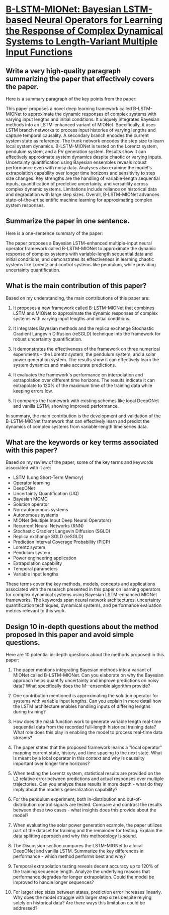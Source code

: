 # [B-LSTM-MIONet: Bayesian LSTM-based Neural Operators for Learning the   Response of Complex Dynamical Systems to Length-Variant Multiple Input   Functions](https://arxiv.org/abs/2311.16519)

## Write a very high-quality paragraph summarizing the paper that effectively covers the paper.

 Here is a summary paragraph of the key points from the paper:

This paper proposes a novel deep learning framework called B-LSTM-MIONet to approximate the dynamic responses of complex systems with varying input lengths and initial conditions. It uniquely integrates Bayesian methods into an LSTM-enhanced variant of MIONet. Specifically, it uses LSTM branch networks to process input histories of varying lengths and capture temporal causality. A secondary branch encodes the current system state as reference. The trunk network encodes the step size to learn local system dynamics. B-LSTM-MIONet is tested on the Lorentz system, pendulum system, and a PV generation system. Results show it can effectively approximate system dynamics despite chaotic or varying inputs. Uncertainty quantification using Bayesian ensembles reveals robust performance even with noisy data. Analyses also examine the model's extrapolation capability over longer time horizons and sensitivity to step size changes. Key strengths are the handling of variable-length sequential inputs, quantification of predictive uncertainty, and versatility across complex dynamic systems. Limitations include reliance on historical data and degradation with large step sizes. Overall, B-LSTM-MIONet advances state-of-the-art scientific machine learning for approximating complex system responses.


## Summarize the paper in one sentence.

 Here is a one-sentence summary of the paper:

The paper proposes a Bayesian LSTM-enhanced multiple-input neural operator framework called B-LSTM-MIONet to approximate the dynamic response of complex systems with variable-length sequential data and initial conditions, and demonstrates its effectiveness in learning chaotic systems like Lorentz and control systems like pendulum, while providing uncertainty quantification.


## What is the main contribution of this paper?

 Based on my understanding, the main contributions of this paper are:

1) It proposes a new framework called B-LSTM-MIONet that combines LSTM and MIONet to approximate the dynamic responses of complex systems with varying input lengths and initial conditions. 

2) It integrates Bayesian methods and the replica exchange Stochastic Gradient Langevin Diffusion (reSGLD) technique into the framework for robust uncertainty quantification.

3) It demonstrates the effectiveness of the framework on three numerical experiments - the Lorentz system, the pendulum system, and a solar power generation system. The results show it can effectively learn the system dynamics and make accurate predictions. 

4) It evaluates the framework's performance on interpolation and extrapolation over different time horizons. The results indicate it can extrapolate to 120% of the maximum time of the training data while keeping errors low.

5) It compares the framework with existing schemes like local DeepONet and vanilla LSTM, showing improved performance.

In summary, the main contribution is the development and validation of the B-LSTM-MIONet framework that can effectively learn and predict the dynamics of complex systems from variable-length time series data.


## What are the keywords or key terms associated with this paper?

 Based on my review of the paper, some of the key terms and keywords associated with it are:

- LSTM (Long Short-Term Memory)
- Operator learning
- DeepONet 
- Uncertainty Quantification (UQ)
- Bayesian MCMC
- Solution operator
- Non-autonomous systems
- Autonomous systems
- MIONet (Multiple Input Deep Neural Operators)
- Recurrent Neural Networks (RNN)
- Stochastic Gradient Langevin Diffusion (SGLD)
- Replica exchange SGLD (reSGLD)
- Prediction Interval Coverage Probability (PICP)
- Lorentz system
- Pendulum system
- Power engineering application
- Extrapolation capability
- Temporal parameters
- Variable input lengths

These terms cover the key methods, models, concepts and applications associated with the research presented in this paper on learning operators for complex dynamical systems using Bayesian LSTM-enhanced MIONet frameworks. The keywords span neural network architectures, uncertainty quantification techniques, dynamical systems, and performance evaluation metrics relevant to this work.


## Design 10 in-depth questions about the method proposed in this paper and avoid simple questions.

 Here are 10 potential in-depth questions about the methods proposed in this paper:

1. The paper mentions integrating Bayesian methods into a variant of MIONet called B-LSTM-MIONet. Can you elaborate on why the Bayesian approach helps quantify uncertainty and improve predictions on noisy data? What specifically does the M--ensemble algorithm provide?

2. One contribution mentioned is approximating the solution operator for systems with variable input lengths. Can you explain in more detail how the LSTM architecture enables handling inputs of differing lengths during training? 

3. How does the mask function work to generate variable length real-time sequential data from the recorded full-length historical training data? What role does this play in enabling the model to process real-time data streams?

4. The paper states that the proposed framework learns a "local operator" mapping current state, history, and time spacing to the next state. What is meant by a local operator in this context and why is causality important over longer time horizons?

5. When testing the Lorentz system, statistical results are provided on the L2 relative error between predictions and actual responses over multiple trajectories. Can you analyze these results in more depth - what do they imply about the model's generalization capability?  

6. For the pendulum experiment, both in-distribution and out-of-distribution control signals are tested. Compare and contrast the results between these two cases - what insights does this provide about the model? 

7. When evaluating the solar power generation example, the paper utilizes part of the dataset for training and the remainder for testing. Explain the data splitting approach and why this methodology is sound.

8. The Discussion section compares the LSTM-MIONet to a local DeepONet and vanilla LSTM. Summarize the key differences in performance - which method performs best and why?

9. Temporal extrapolation testing reveals decent accuracy up to 120% of the training sequence length. Analyze the underlying reasons that performance degrades for longer extrapolation. Could the model be improved to handle longer sequences?

10. For larger step sizes between states, prediction error increases linearly. Why does the model struggle with larger step sizes despite relying solely on historical data? Are there ways this limitation could be addressed?
